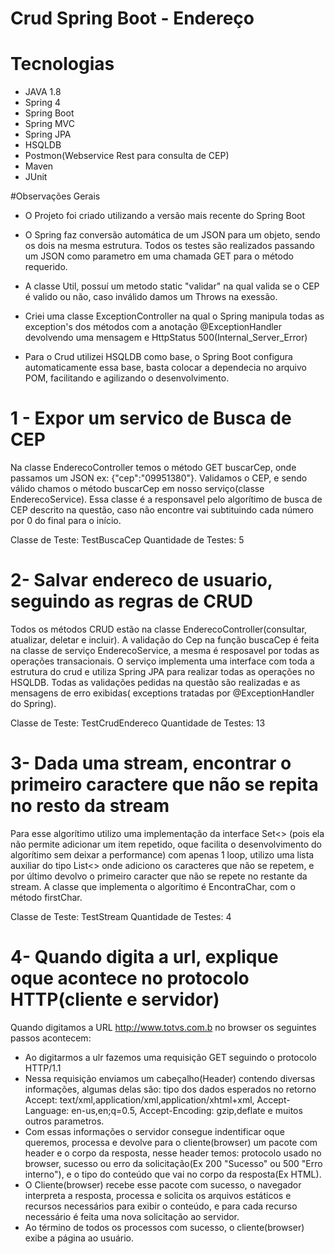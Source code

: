 # Crud Spring Boot - Endereço

# Tecnologias
- JAVA 1.8
- Spring 4
- Spring Boot
- Spring MVC
- Spring JPA
- HSQLDB
- Postmon(Webservice Rest para consulta de CEP)
- Maven
- JUnit

#Observações Gerais
- O Projeto foi criado utilizando a versão mais recente do Spring Boot

- O Spring faz conversão automática de um JSON para um objeto, sendo os dois na mesma estrutura. Todos os testes são realizados passando um JSON como parametro em uma chamada GET para o método requerido.

- A classe Util, possuí um metodo static "validar" na qual valida se o CEP é valido ou não, caso inválido damos um Throws na exessão.

- Criei uma classe ExceptionController na qual o Spring manipula todas as exception's dos métodos com a anotação @ExceptionHandler devolvendo uma mensagem e HttpStatus 500(Internal_Server_Error)

- Para o Crud utilizei HSQLDB como base, o Spring Boot configura automaticamente essa base, basta colocar a dependecia no arquivo POM, facilitando e agilizando o desenvolvimento.

# 1 - Expor um servico de Busca de CEP
Na classe EnderecoController temos o método GET buscarCep, onde passamos um JSON ex: {"cep":"09951380"}.
Validamos o CEP, e sendo válido chamos o método buscarCep em nosso serviço(classe EnderecoService).
Essa classe é a responsavel pelo algorítimo de busca de CEP descrito na questão, caso não encontre vai subtituindo cada número por 0 do final para o início.

Classe de Teste: TestBuscaCep
Quantidade de Testes: 5

# 2- Salvar endereco de usuario, seguindo as regras de CRUD
Todos os métodos CRUD estão na classe EnderecoController(consultar, atualizar, deletar e incluir).
A validação do Cep na função buscaCep é feita na classe de serviço EnderecoService, a mesma é resposavel por todas as operações transacionais.
O serviço implementa uma interface com toda a estrutura do crud e utiliza Spring JPA para realizar todas as operações no HSQLDB.
Todas as validações pedidas na questão são realizadas e as mensagens de erro exibidas( exceptions tratadas por @ExceptionHandler do Spring).

Classe de Teste: TestCrudEndereco
Quantidade de Testes: 13

# 3- Dada uma stream, encontrar o primeiro caractere que não se repita no resto da stream
Para esse algorítimo utilizo uma implementação da interface Set<> (pois ela não permite adicionar um item repetido, oque facilita o desenvolvimento do algorítimo sem deixar a performance) com apenas 1 loop, utilizo uma lista auxiliar do tipo List<> onde adiciono os caracteres que não se repetem, e por último devolvo o primeiro caracter que não se repete no restante da stream.
A classe que implementa o algorítimo é EncontraChar, com o método firstChar.

Classe de Teste: TestStream
Quantidade de Testes: 4

# 4- Quando digita a url, explique oque acontece no protocolo HTTP(cliente e servidor)
Quando digitamos a URL http://www.totvs.com.b no browser os seguintes passos acontecem:

- Ao digitarmos a ulr fazemos uma requisição GET seguindo o protocolo HTTP/1.1
- Nessa requisição enviamos um cabeçalho(Header) contendo diversas informações, algumas delas são: tipo dos dados esperados no retorno Accept: text/xml,application/xml,application/xhtml+xml, Accept-Language: en-us,en;q=0.5, Accept-Encoding: gzip,deflate e muitos outros parametros.
- Com essas informações o servidor consegue indentificar oque queremos, processa e devolve para o cliente(browser) um pacote com header e o corpo da resposta, nesse header temos: protocolo usado no browser, sucesso ou erro da solicitação(Ex 200 "Sucesso" ou 500 "Erro interno"), e o tipo do conteúdo que vai no corpo da resposta(Ex HTML).
- O Cliente(browser) recebe esse pacote com sucesso, o navegador interpreta a resposta, processa e solicita os arquivos estáticos e recursos necessários para exibir o conteúdo, e para cada recurso necessário é feita uma nova solicitação ao servidor.
- Ao término de todos os processos com sucesso, o cliente(browser) exibe a página ao usuário.
